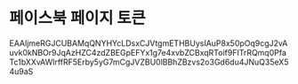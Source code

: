 # 페이스북 페이지 토큰
EAAIjmeRGJCUBAMqQNYHYcLDsxCJVtgmETHBUysIAuP8x50pOq9cgJ2vAuvk0kNBOr9JqAzHZC4zdZBEGpEFYx1g7e4xvbZCBxqRToif9FITrRQmq0PfaTc1bXXvAWlrffRF5Erby5yG7mCgJVZBU0lBBhZBzvs2o3Gd6du4JNuQ35eX54u9aS


